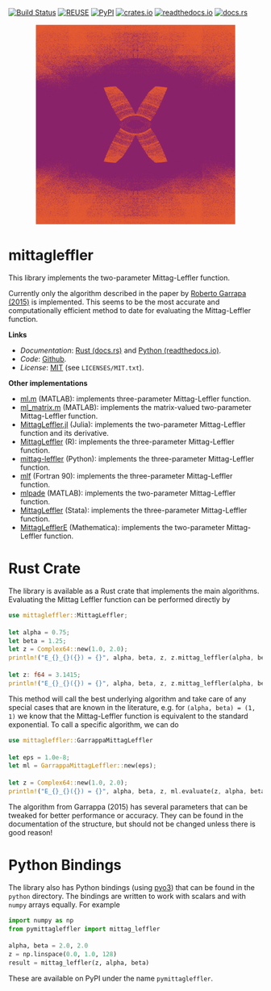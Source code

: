 [![Build Status](https://github.com/alexfikl/mittagleffler/workflows/CI/badge.svg)](https://github.com/alexfikl/mittagleffler/actions?query=branch%3Amain+workflow%3ACI)
[![REUSE](https://api.reuse.software/badge/github.com/alexfikl/mittagleffler)](https://api.reuse.software/info/github.com/alexfikl/mittagleffler)
[![PyPI](https://badge.fury.io/py/pymittagleffler.svg)](https://pypi.org/project/pymittagleffler/)
[![crates.io](https://img.shields.io/crates/v/mittagleffler)](https://crates.io/crates/mittagleffler)
[![readthedocs.io](https://img.shields.io/readthedocs/mittagleffler?label=rtd.io&color=%234280B2)](https://mittagleffler.readthedocs.io/en/latest)
[![docs.rs](https://img.shields.io/docsrs/mittagleffler?label=docs.rs&color=%23B6690D)](https://docs.rs/mittagleffler/latest/mittagleffler/)

<div align="center">
<img width="400" src="https://raw.githubusercontent.com/alexfikl/mittagleffler/refs/heads/main/python/docs/_static/mittag-leffler-accuracy-contour.png"/><br>
</div>

# mittagleffler

This library implements the two-parameter Mittag-Leffler function.

Currently only the algorithm described in the paper by [Roberto Garrapa (2015)](<https://doi.org/10.1137/140971191>)
is implemented. This seems to be the most accurate and computationally efficient
method to date for evaluating the Mittag-Leffler function.

**Links**

* *Documentation*: [Rust (docs.rs)](https://docs.rs/mittagleffler/latest/mittagleffler/)
  and [Python (readthedocs.io)](https://mittagleffler.readthedocs.io).
* *Code*: [Github](https://github.com/alexfikl/mittagleffler).
* *License*: [MIT](https://spdx.org/licenses/MIT.html) (see `LICENSES/MIT.txt`).

**Other implementations**

* [ml.m](https://www.mathworks.com/matlabcentral/fileexchange/48154-the-mittag-leffler-function) (MATLAB):
  implements three-parameter Mittag-Leffler function.
* [ml_matrix.m](https://www.mathworks.com/matlabcentral/fileexchange/66272-mittag-leffler-function-with-matrix-arguments) (MATLAB):
  implements the matrix-valued two-parameter Mittag-Leffler function.
* [MittagLeffler.jl](https://github.com/JuliaMath/MittagLeffler.jl) (Julia):
  implements the two-parameter Mittag-Leffler function and its derivative.
* [MittagLeffler](https://github.com/gurteksinghgill/MittagLeffler) (R):
  implements the three-parameter Mittag-Leffler function.
* [mittag-leffler](https://github.com/khinsen/mittag-leffler) (Python):
  implements the three-parameter Mittag-Leffler function.
* [mlf](https://github.com/tranqv/Mittag-Leffler-function-and-its-derivative) (Fortran 90):
  implements the three-parameter Mittag-Leffler function.
* [mlpade](https://github.com/matt-black/mlpade) (MATLAB):
  implements the two-parameter Mittag-Leffler function.
* [MittagLeffler](https://github.com/droodman/Mittag-Leffler-for-Stata) (Stata):
  implements the three-parameter Mittag-Leffler function.
* [MittagLefflerE](https://reference.wolfram.com/language/ref/MittagLefflerE.html.en) (Mathematica):
  implements the two-parameter Mittag-Leffler function.

# Rust Crate

The library is available as a Rust crate that implements the main algorithms.
Evaluating the Mittag Leffler function can be performed directly by

```rust
use mittagleffler::MittagLeffler;

let alpha = 0.75;
let beta = 1.25;
let z = Complex64::new(1.0, 2.0);
println!("E_{}_{}({}) = {}", alpha, beta, z, z.mittag_leffler(alpha, beta));

let z: f64 = 3.1415;
println!("E_{}_{}({}) = {}", alpha, beta, z, z.mittag_leffler(alpha, beta));
```

This method will call the best underlying algorithm and take care of any special
cases that are known in the literature, e.g. for `(alpha, beta) = (1, 1)` we
know that the Mittag-Leffler function is equivalent to the standard exponential.
To call a specific algorithm, we can do

```rust
use mittagleffler::GarrappaMittagLeffler

let eps = 1.0e-8;
let ml = GarrappaMittagLeffler::new(eps);

let z = Complex64::new(1.0, 2.0);
println!("E_{}_{}({}) = {}", alpha, beta, z, ml.evaluate(z, alpha, beta));
```

The algorithm from Garrappa (2015) has several parameters that can be tweaked
for better performance or accuracy. They can be found in the documentation of the
structure, but should not be changed unless there is good reason!

Python Bindings
===============

The library also has Python bindings (using [pyo3](https://github.com/PyO3/pyo3))
that can be found in the `python` directory. The bindings are written to work
with scalars and with `numpy` arrays equally. For example

```python
import numpy as np
from pymittagleffler import mittag_leffler

alpha, beta = 2.0, 2.0
z = np.linspace(0.0, 1.0, 128)
result = mittag_leffler(z, alpha, beta)
```

These are available on PyPI under the name `pymittagleffler`.
